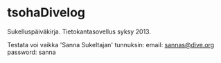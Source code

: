 tsohaDivelog
============

Sukelluspäiväkirja. Tietokantasovellus syksy 2013. 

Testata voi vaikka 'Sanna Sukeltajan' tunnuksin:
email: sannas@dive.org
password: sanna

